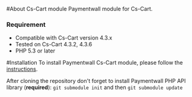 #About Cs-Cart module
Paymentwall module for Cs-Cart.


### Requirement
* Compatible with Cs-Cart version 4.3.x
* Tested on Cs-Cart 4.3.2, 4.3.6
* PHP 5.3 or later

#Installation
To install Paymentwall Cs-Cart module, please follow the [instructions](https://www.paymentwall.com/us/documentation/CS-Cart/830).

After cloning the repository don't forget to install Paymentwall PHP API library (**required**):
`git submodule init` and then `git submodule update`

